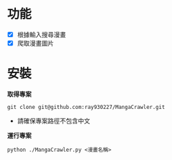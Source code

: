 功能
===
- [x] 根據輸入搜尋漫畫
- [x] 爬取漫畫圖片
      
安裝
===
**取得專案**  
```
git clone git@github.com:ray930227/MangaCrawler.git
```
- 請確保專案路徑不包含中文
      
**運行專案**  
```
python ./MangaCrawler.py <漫畫名稱>
```
